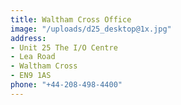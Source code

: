 ```yaml
---
title: Waltham Cross Office
image: "/uploads/d25_desktop@1x.jpg"
address:
- Unit 25 The I/O Centre
- Lea Road
- Waltham Cross
- EN9 1AS
phone: "+44-208-498-4400"
---
```


